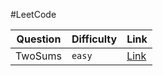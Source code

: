 #LeetCode

Question|Difficulty|Link
----|----|----
TwoSums|`easy`|[Link](https://github.com/mschoeffel/LeetCode/tree/master/TwoSums)
